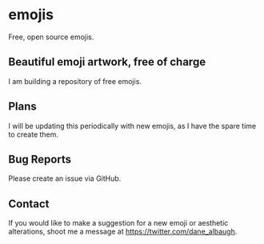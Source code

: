 # emojis
Free, open source emojis.

## Beautiful emoji artwork, free of charge
I am building a repository of free emojis. 

## Plans
I will be updating this periodically with new emojis, as I have the spare time to create them. 

## Bug Reports
Please create an issue via GitHub.

## Contact
If you would like to make a suggestion for a new emoji or aesthetic alterations, shoot me a message at https://twitter.com/dane_albaugh.
